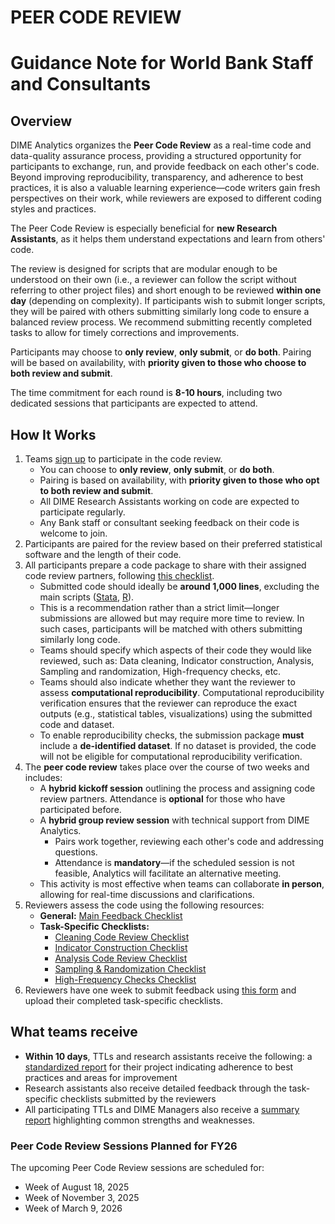 # PEER CODE REVIEW
# Guidance Note for World Bank Staff and Consultants

## Overview
DIME Analytics organizes the **Peer Code Review** as a real-time code and data-quality assurance process, providing a structured opportunity for participants to exchange, run, and provide feedback on each other's code. Beyond improving reproducibility, transparency, and adherence to best practices, it is also a valuable learning experience—code writers gain fresh perspectives on their work, while reviewers are exposed to different coding styles and practices.

The Peer Code Review is especially beneficial for **new Research Assistants**, as it helps them understand expectations and learn from others' code.

The review is designed for scripts that are modular enough to be understood on their own (i.e., a reviewer can follow the script without referring to other project files) and short enough to be reviewed **within one day** (depending on complexity). If participants wish to submit longer scripts, they will be paired with others submitting similarly long code to ensure a balanced review process. We recommend submitting recently completed tasks to allow for timely corrections and improvements.

Participants may choose to **only review**, **only submit**, or **do both**. Pairing will be based on availability, with **priority given to those who choose to both review and submit**. 

The time commitment for each round is **8-10 hours**, including two dedicated sessions that participants are expected to attend.

## How It Works

1. Teams [sign up](https://survey.wb.surveycto.com/collect/code_review_sign_up?caseid=) to participate in the code review.  
   - You can choose to **only review**, **only submit**, or **do both**.
   - Pairing is based on availability, with **priority given to those who opt to both review and submit**.
   - All DIME Research Assistants working on code are expected to participate regularly.  
   - Any Bank staff or consultant seeking feedback on their code is welcome to join.  
2. Participants are paired for the review based on their preferred statistical software and the length of their code.  
3. All participants prepare a code package to share with their assigned code review partners, following [this checklist](https://github.com/worldbank/dime-standards/blob/master/dime-coding-standards/checklists/Peer%20Code%20Review%20Submission%20Checklist.md).  
   - Submitted code should ideally be **around 1,000 lines**, excluding the main scripts ([Stata](https://github.com/worldbank/wb-reproducible-research-repository/blob/main/resources/main.do), [R](https://github.com/worldbank/wb-reproducible-research-repository/blob/main/resources/main.R)).  
   - This is a recommendation rather than a strict limit—longer submissions are allowed but may require more time to review. In such cases, participants will be matched with others submitting similarly long code.  
   - Teams should specify which aspects of their code they would like reviewed, such as: Data cleaning, Indicator construction, Analysis, Sampling and randomization, High-frequency checks, etc.
   - Teams should also indicate whether they want the reviewer to assess **computational reproducibility**. Computational reproducibility verification ensures that the reviewer can reproduce the exact outputs (e.g., statistical tables, visualizations) using the submitted code and dataset.  
   - To enable reproducibility checks, the submission package **must** include a **de-identified dataset**. If no dataset is provided, the code will not be eligible for computational reproducibility verification.
4. The **peer code review** takes place over the course of two weeks and includes:  
   - A **hybrid kickoff session** outlining the process and assigning code review partners. Attendance is **optional** for those who have participated before.  
   - A **hybrid group review session** with technical support from DIME Analytics.  
     - Pairs work together, reviewing each other's code and addressing questions.  
     - Attendance is **mandatory**—if the scheduled session is not feasible, Analytics will facilitate an alternative meeting.  
   - This activity is most effective when teams can collaborate **in person**, allowing for real-time discussions and clarifications.  
5. Reviewers assess the code using the following resources:  
   - **General:** [Main Feedback Checklist](https://github.com/worldbank/dime-standards/blob/master/dime-coding-standards/checklists/Reviewer%20Feedback%20Checklist.md)  
   - **Task-Specific Checklists:**  
     - [Cleaning Code Review Checklist](https://github.com/worldbank/dime-standards/blob/master/dime-coding-standards/checklists/Cleaning%20Code%20Review%20Checklist.md)  
     - [Indicator Construction Checklist](https://github.com/worldbank/dime-standards/blob/master/dime-coding-standards/checklists/Construction%20Code%20Review%20Checklist.md)  
     - [Analysis Code Review Checklist](https://github.com/worldbank/dime-standards/blob/master/dime-coding-standards/checklists/Analysis%20Code%20Review%20Checklists.md)  
     - [Sampling & Randomization Checklist](https://github.com/worldbank/dime-standards/blob/master/dime-coding-standards/checklists/Sampling%20and%20Random%20Treatment%20Assignment%20Checklist.md)  
     - [High-Frequency Checks Checklist](https://github.com/worldbank/dime-standards/blob/master/dime-coding-standards/checklists/HFCs%20Checklist.md)  
6. Reviewers have one week to submit feedback using [this form](https://survey.wb.surveycto.com/collect/code_review_summary?caseid=) and upload their completed task-specific checklists.


## What teams receive
- **Within 10 days**, TTLs and research assistants receive the following: a [standardized report](https://github.com/worldbank/dime-standards/blob/master/dime-coding-standards/checklists/samples/Sample%20Feedback%20Report.pdf) for their project indicating adherence to best practices and areas for improvement 
- Research assistants also receive detailed feedback through the task-specific checklists submitted by the reviewers
- All participating TTLs and DIME Managers also receive a [summary report](https://github.com/worldbank/dime-standards/blob/master/dime-coding-standards/checklists/samples/Peer%20Code%20Review%20Summary%20-%20FY24%20Q3.pdf) highlighting common strengths and weaknesses. 


### Peer Code Review Sessions Planned for FY26
The upcoming Peer Code Review sessions are scheduled for:

- Week of August 18, 2025
- Week of November 3, 2025
- Week of March 9, 2026